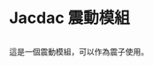 # Jacdac 震動模組

<figure><img src="https://microsoft.github.io/jacdac-docs/images/devices/kittenbot/hapticoutputv10.catalog.jpg" alt=""><figcaption></figcaption></figure>

這是一個震動模組，可以作為震子使用。
